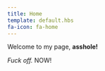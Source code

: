 ```yaml
---
title: Home
template: default.hbs
fa-icon: fa-home
---
```


Welcome to my page, **asshole!**

*Fuck off.* NOW!

